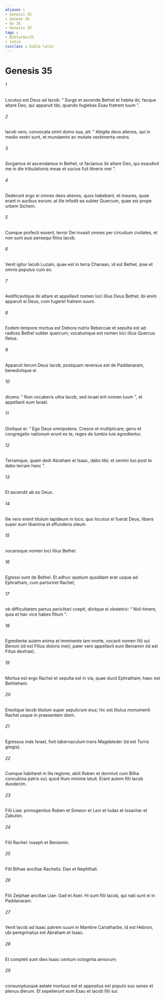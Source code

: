```yaml
---
aliases : 
- Genesis 35
- Genèse 35
- Gn 35
- Genesis 35
tags : 
- Bible/Gn/35
- latin
cssclass : bible-latin
---
```


# Genesis 35

###### 1
Locutus est Deus ad Iacob: “ Surge et ascende Bethel et habita ibi; facque altare Deo, qui apparuit tibi, quando fugiebas Esau fratrem tuum ”. 
###### 2
Iacob vero, convocata omni domo sua, ait: “ Abigite deos alienos, qui in medio vestri sunt, et mundamini ac mutate vestimenta vestra. 
###### 3
Surgamus et ascendamus in Bethel, ut faciamus ibi altare Deo, qui exaudivit me in die tribulationis meae et socius fuit itineris mei ”. 
###### 4
Dederunt ergo ei omnes deos alienos, quos habebant, et inaures, quae erant in auribus eorum; at ille infodit ea subter Quercum, quae est prope urbem Sichem. 
###### 5
Cumque profecti essent, terror Dei invasit omnes per circuitum civitates, et non sunt ausi persequi filios Iacob.
###### 6
Venit igitur Iacob Luzam, quae est in terra Chanaan, id est Bethel, ipse et omnis populus cum eo. 
###### 7
Aedificavitque ibi altare et appellavit nomen loci illius Deus Bethel; ibi enim apparuit ei Deus, cum fugeret fratrem suum. 
###### 8
Eodem tempore mortua est Debora nutrix Rebeccae et sepulta est ad radices Bethel subter quercum; vocatumque est nomen loci illius Quercus fletus.
###### 9
Apparuit iterum Deus Iacob, postquam reversus est de Paddanaram, benedixitque ei 
###### 10
dicens: “ Non vocaberis ultra Iacob, sed Israel erit nomen tuum ”, et appellavit eum Israel. 
###### 11
Dixitque ei: “ Ego Deus omnipotens. Cresce et multiplicare; gens et congregatio nationum erunt ex te, reges de lumbis tuis egredientur. 
###### 12
Terramque, quam dedi Abraham et Isaac, dabo tibi; et semini tuo post te dabo terram hanc ”. 
###### 13
Et ascendit ab eo Deus.
###### 14
Ille vero erexit titulum lapideum in loco, quo locutus ei fuerat Deus, libans super eum libamina et effundens oleum 
###### 15
vocansque nomen loci illius Bethel.
###### 16
Egressi sunt de Bethel. Et adhuc spatium quoddam erat usque ad Ephratham, cum parturiret Rachel; 
###### 17
ob difficultatem partus periclitari coepit, dixitque ei obstetrix: “ Noli timere, quia et hac vice habes filium ”. 
###### 18
Egrediente autem anima et imminente iam morte, vocavit nomen filii sui Benoni (id est Filius doloris mei); pater vero appellavit eum Beniamin (id est Filius dextrae).
###### 19
Mortua est ergo Rachel et sepulta est in via, quae ducit Ephratham; haec est Bethlehem. 
###### 20
Erexitque Iacob titulum super sepulcrum eius; hic est titulus monumenti Rachel usque in praesentem diem.
###### 21
Egressus inde Israel, fixit tabernaculum trans Magdaleder (id est Turris gregis). 
###### 22
Cumque habitaret in illa regione, abiit Ruben et dormivit cum Bilha concubina patris sui; quod illum minime latuit. Erant autem filii Iacob duodecim. 
###### 23
Filii Liae: primogenitus Ruben et Simeon et Levi et Iudas et Issachar et Zabulon. 
###### 24
Filii Rachel: Ioseph et Beniamin. 
###### 25
Filii Bilhae ancillae Rachelis: Dan et Nephthali. 
###### 26
Filii Zelphae ancillae Liae: Gad et Aser. Hi sunt filii Iacob, qui nati sunt ei in Paddanaram.
###### 27
Venit Iacob ad Isaac patrem suum in Mambre Cariatharbe, id est Hebron, ubi peregrinatus est Abraham et Isaac.
###### 28
Et completi sunt dies Isaac centum octoginta annorum; 
###### 29
consumptusque aetate mortuus est et appositus est populo suo senex et plenus dierum. Et sepelierunt eum Esau et Iacob filii sui.
